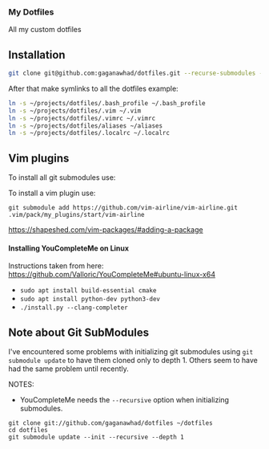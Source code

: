 ### My Dotfiles

All my custom dotfiles

Installation
------------

``` bash
git clone git@github.com:gaganawhad/dotfiles.git --recurse-submodules --shallow-submodules
```

After that make symlinks to all the dotfiles example: 

``` bash
ln -s ~/projects/dotfiles/.bash_profile ~/.bash_profile
ln -s ~/projects/dotfiles/.vim ~/.vim
ln -s ~/projects/dotfiles/.vimrc ~/.vimrc
ln -s ~/projects/dotfiles/aliases ~/aliases
ln -s ~/projects/dotfiles/.localrc ~/.localrc
```

Vim plugins
------------

To install all git submodules use:

To install a vim plugin use:

`git submodule add https://github.com/vim-airline/vim-airline.git .vim/pack/my_plugins/start/vim-airline`

https://shapeshed.com/vim-packages/#adding-a-package


#### Installing YouCompleteMe on Linux
  Instructions taken from here: https://github.com/Valloric/YouCompleteMe#ubuntu-linux-x64
  - `sudo apt install build-essential cmake`
  - `sudo apt install python-dev python3-dev`
  - `./install.py --clang-completer`
  
  
Note about Git SubModules
-------------------------
I've encountered some problems with initializing git submodules using `git submodule update` to have them cloned only
to depth 1. Others seem to have had the same problem until recently.

NOTES:
  - YouCompleteMe needs the `--recursive` option when initializing submodules.

```
git clone git://github.com/gaganawhad/dotfiles ~/dotfiles
cd dotfiles
git submodule update --init --recursive --depth 1
```
